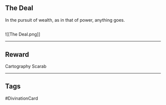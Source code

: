 ## The Deal
In the pursuit of wealth, as in that of power, anything goes.
## 
![[The Deal.png]]

---
## Reward
Cartography Scarab

---
## Tags
#DivinationCard